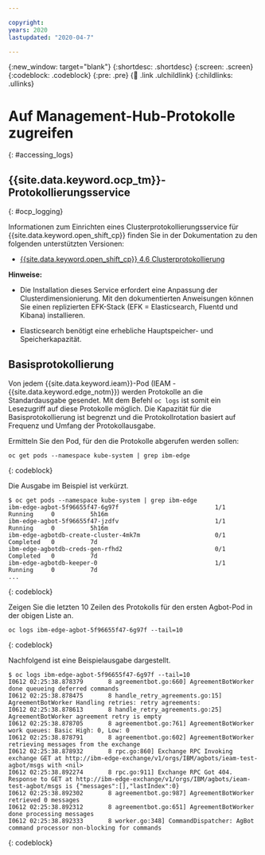 ```yaml
---

copyright:
years: 2020
lastupdated: "2020-04-7"

---
```


{:new_window: target="blank"}
{:shortdesc: .shortdesc}
{:screen: .screen}
{:codeblock: .codeblock}
{:pre: .pre}
{:child: .link .ulchildlink}
{:childlinks: .ullinks}

# Auf Management-Hub-Protokolle zugreifen
{: #accessing_logs}

## {{site.data.keyword.ocp_tm}}-Protokollierungsservice
{: #ocp_logging}

Informationen zum Einrichten eines Clusterprotokollierungsservice für {{site.data.keyword.open_shift_cp}} finden Sie in der Dokumentation zu den folgenden unterstützten Versionen:

* [{{site.data.keyword.open_shift_cp}} 4.6 Clusterprotokollierung](https://docs.openshift.com/container-platform/4.6/logging/cluster-logging.html)

**Hinweise:** 

* Die Installation dieses Service erfordert eine Anpassung der Clusterdimensionierung. Mit den dokumentierten Anweisungen können Sie einen replizierten EFK-Stack (EFK = Elasticsearch, Fluentd und Kibana) installieren. 

* Elasticsearch benötigt eine erhebliche Hauptspeicher- und Speicherkapazität.

## Basisprotokollierung

Von jedem {{site.data.keyword.ieam}}-Pod (IEAM - {{site.data.keyword.edge_notm}}) werden Protokolle an die Standardausgabe gesendet. Mit dem Befehl `oc logs` ist somit ein Lesezugriff auf diese Protokolle möglich. Die Kapazität für die Basisprotokollierung ist begrenzt und die Protokollrotation basiert auf Frequenz und Umfang der Protokollausgabe.

Ermitteln Sie den Pod, für den die Protokolle abgerufen werden sollen:

```
oc get pods --namespace kube-system | grep ibm-edge
```
{: codeblock}

Die Ausgabe im Beispiel ist verkürzt.

```
$ oc get pods --namespace kube-system | grep ibm-edge
ibm-edge-agbot-5f96655f47-6g97f                           1/1     Running     0          5h16m
ibm-edge-agbot-5f96655f47-jzdfv                           1/1     Running     0          5h16m
ibm-edge-agbotdb-create-cluster-4mk7m                     0/1     Completed   0          7d
ibm-edge-agbotdb-creds-gen-rfhd2                          0/1     Completed   0          7d
ibm-edge-agbotdb-keeper-0                                 1/1     Running     0          7d
...
```
{: codeblock}

Zeigen Sie die letzten 10 Zeilen des Protokolls für den ersten Agbot-Pod in der obigen Liste an.

```
oc logs ibm-edge-agbot-5f96655f47-6g97f --tail=10
```
{: codeblock}

Nachfolgend ist eine Beispielausgabe dargestellt.

```
$ oc logs ibm-edge-agbot-5f96655f47-6g97f --tail=10
I0612 02:25:38.878379       8 agreementbot.go:660] AgreementBotWorker done queueing deferred commands
I0612 02:25:38.878475       8 handle_retry_agreements.go:15] AgreementBotWorker Handling retries: retry agreements:
I0612 02:25:38.878613       8 handle_retry_agreements.go:25] AgreementBotWorker agreement retry is empty
I0612 02:25:38.878705       8 agreementbot.go:761] AgreementBotWorker work queues: Basic High: 0, Low: 0
I0612 02:25:38.878791       8 agreementbot.go:602] AgreementBotWorker retrieving messages from the exchange
I0612 02:25:38.878932       8 rpc.go:860] Exchange RPC Invoking exchange GET at http://ibm-edge-exchange/v1/orgs/IBM/agbots/ieam-test-agbot/msgs with <nil>
I0612 02:25:38.892274       8 rpc.go:911] Exchange RPC Got 404. Response to GET at http://ibm-edge-exchange/v1/orgs/IBM/agbots/ieam-test-agbot/msgs is {"messages":[],"lastIndex":0}
I0612 02:25:38.892302       8 agreementbot.go:987] AgreementBotWorker retrieved 0 messages
I0612 02:25:38.892312       8 agreementbot.go:651] AgreementBotWorker done processing messages
I0612 02:25:38.892333       8 worker.go:348] CommandDispatcher: AgBot command processor non-blocking for commands
```
{: codeblock}
